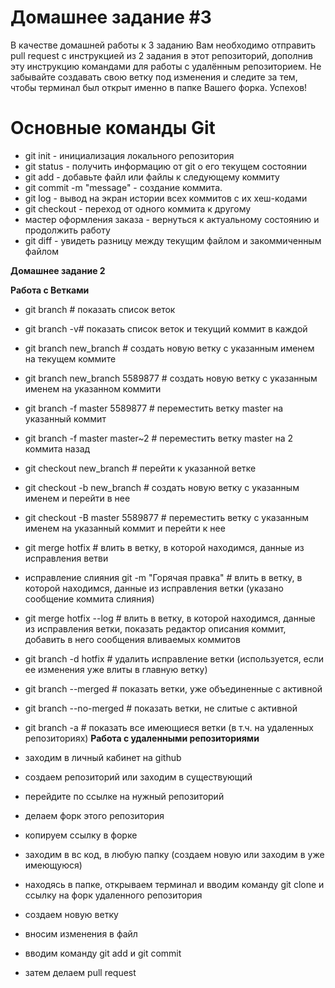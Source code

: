 # Домашнее задание #3

В качестве домашней работы к 3 заданию Вам необходимо отправить pull request с инструкцией из 2 задания в этот репозиторий, дополнив эту инструкцию командами для работы с удалённым репозиторием. Не забывайте создавать свою ветку под изменения и следите за тем, чтобы терминал был открыт именно в папке Вашего форка. Успехов!

# Основные команды Git
 - git init - инициализация локального репозитория
 - git status - получить информацию от git о его текущем состоянии
 - git add - добавьте файл или файлы к следующему коммиту
 - git commit -m "message" - создание коммита.
 - git log - вывод на экран истории всех коммитов с их хеш-кодами
 - git checkout - переход от одного коммита к другому
 - мастер оформления заказа - вернуться к актуальному состоянию и продолжить работу
 - git diff - увидеть разницу между текущим файлом и закоммиченным файлом
 
**Домашнее задание 2**

 **Работа с Ветками**

 - git branch # показать список веток
 - git branch -v# показать список веток и текущий коммит в каждой
 - git branch new_branch # создать новую ветку с указанным именем на текущем коммите
 - git branch new_branch 5589877 # создать новую ветку с указанным именем на указанном коммити
 - git branch -f master 5589877 # переместить ветку master на указанный коммит
 - git branch -f master master~2 # переместить ветку master на 2 коммита назад
 - git checkout new_branch # перейти к указанной ветке
 - git checkout -b new_branch # создать новую ветку с указанным именем и перейти в нее
 - git checkout -B master 5589877 # переместить ветку с указанным именем на указанный коммит и перейти к нее
 - git merge hotfix # влить в ветку, в которой находимся, данные из исправления ветви
 - исправление слияния git -m "Горячая правка" # влить в ветку, в которой находимся, данные из исправления ветки (указано сообщение коммита слияния)
 - git merge hotfix --log # влить в ветку, в которой находимся, данные из исправления ветки, показать редактор описания коммит, добавить в него сообщения вливаемых коммитов
 - git branch -d hotfix # удалить исправление ветки (используется, если ее изменения уже влиты в главную ветку)
 - git branch --merged # показать ветки, уже объединенные с активной
 - git branch --no-merged # показать ветки, не слитые с активной
 - git branch -a # показать все имеющиеся ветки (в т.ч. на удаленных репозиториях)
 **Работа с удаленными репозиториями**

 - заходим в личный кабинет на github
 - создаем репозиторий или заходим в существующий
 - перейдите по ссылке на нужный репозиторий
 - делаем форк этого репозитория
 - копируем ссылку в форке
 - заходим в вс код, в любую папку (создаем новую или заходим в уже имеющуюся)
 - находясь в папке, открываем терминал и вводим команду git clone и ссылку на форк удаленного репозитория
 - создаем новую ветку
 - вносим изменения в файл
 - вводим команду git add и git commit
 - затем делаем pull request


